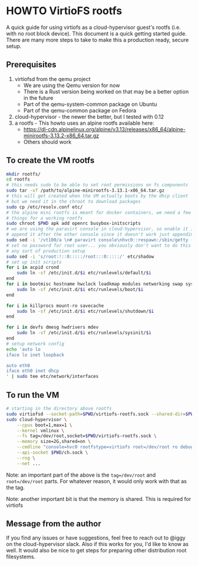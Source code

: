 # HOWTO VirtioFS rootfs

A quick guide for using virtiofs as a cloud-hypervisor guest's rootfs (i.e.
with no root block device). This document is a quick getting started guide.
There are many more steps to take to make this a production ready, secure
setup.

## Prerequisites

1. virtiofsd from the qemu project
   * We are using the Qemu version for now
   * There is a Rust version being worked on that may be a better option in the future
   * Part of the qemu-system-common package on Ubuntu
   * Part of the qemu-common package on Fedora
2. cloud-hypervisor - the newer the better, but I tested with 0.12
3. a rootfs - This howto uses an alpine rootfs available here:
   * https://dl-cdn.alpinelinux.org/alpine/v3.13/releases/x86_64/alpine-minirootfs-3.13.2-x86_64.tar.gz
   * Others should work

## To create the VM rootfs

```bash
mkdir rootfs/
cd rootfs
# this needs sudo to be able to set root permissions on fs components
sudo tar -xf /path/to/alpine-minirootfs-3.13.1-x86_64.tar.gz
# this will get created when the VM actually boots by the dhcp client
# but we need it in the chroot to download packages
sudo cp /etc/resolv.conf etc/
# the alpine mini rootfs is meant for docker containers, we need a few extra
# things for a working rootfs
sudo chroot $PWD apk add openrc busybox-initscripts
# we are using the paravirt console in cloud-hypervisor, so enable it in init
# append it after the other console since it doesn't work just appending it
sudo sed -i '/vt100/a \n# paravirt console\nhvc0::respawn:/sbin/getty -L hvc0 115200 vt100' etc/inittab
# set no password for root user... you obviously don't want to do this for
# any sort of production setup
sudo sed -i 's/root:!::0:::::/root:::0:::::/' etc/shadow
# set up init scripts
for i in acpid crond
    sudo ln -sf /etc/init.d/$i etc/runlevels/default/$i
end
for i in bootmisc hostname hwclock loadkmap modules networking swap sysctl syslog urandom
    sudo ln -sf /etc/init.d/$i etc/runlevels/boot/$i
end

for i in killprocs mount-ro savecache
    sudo ln -sf /etc/init.d/$i etc/runlevels/shutdown/$i
end

for i in devfs dmesg hwdrivers mdev
    sudo ln -sf /etc/init.d/$i etc/runlevels/sysinit/$i
end
# setup network config
echo 'auto lo
iface lo inet loopback

auto eth0
iface eth0 inet dhcp
' | sudo tee etc/network/interfaces

```

## To run the VM

```bash
# starting in the directory above rootfs
sudo virtiofsd --socket-path=$PWD/virtiofs-rootfs.sock --shared-dir=$PWD/rootfs --cache=never &
sudo cloud-hypervisor \
    --cpus boot=1,max=1 \
    --kernel vmlinux \
    --fs tag=/dev/root,socket=$PWD/virtiofs-rootfs.sock \
    --memory size=2G,shared=on \
    --cmdline "console=hvc0 rootfstype=virtiofs root=/dev/root ro debug" \
    --api-socket $PWD/ch.sock \
    --rng \
    --net ...
```

Note: an important part of the above is the `tag=/dev/root` and
`root=/dev/root` parts. For whatever reason, it would only work with that as
the tag.

Note: another important bit is that the memory is shared. This is required for
virtiofs

## Message from the author

If you find any issues or have suggestions, feel free to reach out to @iggy on
the cloud-hypervisor slack. Also if this works for you, I'd like to know as
well. It would also be nice to get steps for preparing other distribution root
filesystems.
